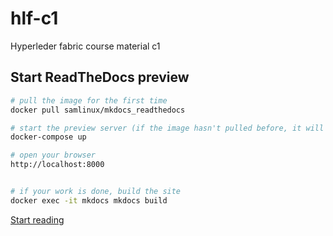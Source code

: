 # hlf-c1
Hyperleder fabric course material c1

## Start ReadTheDocs preview
```bash
# pull the image for the first time
docker pull samlinux/mkdocs_readthedocs

# start the preview server (if the image hasn't pulled before, it will be pulled by the first run)
docker-compose up

# open your browser 
http://localhost:8000


# if your work is done, build the site
docker exec -it mkdocs mkdocs build
```

[Start reading](./docs/index.md)

